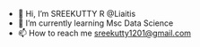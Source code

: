 - 👋 Hi, I’m SREEKUTTY R @Liaitis
- 🌱 I’m currently learning Msc Data Science
- 📫 How to reach me sreekutty1201@gmail.com

<!---
Liaitis/Liaitis is a ✨ special ✨ repository because its `README.md` (this file) appears on your GitHub profile.
You can click the Preview link to take a look at your changes.
--->
